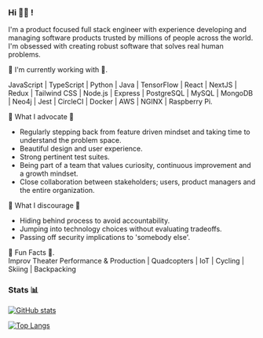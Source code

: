 <!--
**jbframe/jbframe** is a ✨ _special_ ✨ repository because its `README.md` (this file) appears on your GitHub profile.

Here are some ideas to get you started:

- 🔭 I’m currently working on ...
- 🌱 I’m currently learning ...
- 👯 I’m looking to collaborate on ...
- 🤔 I’m looking for help with ...
- 💬 Ask me about ...
- 📫 How to reach me: ...
- 😄 Pronouns: ...
- ⚡ Fun fact: ...
-->
### Hi  👨‍💻 !

I'm a product focused full stack engineer with experience developing and managing software products trusted by millions of people across the world. I'm obsessed with creating robust software that solves real human problems.

🔭  I'm currently working with  🔭.
  
JavaScript | TypeScript | Python | Java | TensorFlow | React | NextJS | Redux | Tailwind CSS | Node.js | Express | PostgreSQL | MySQL | MongoDB | Neo4j | Jest | CircleCI | Docker | AWS | NGINX | Raspberry Pi.

🌱  What I advocate  🌱
- Regularly stepping back from feature driven mindset and taking time to understand the problem space.
- Beautiful design and user experience.
- Strong pertinent test suites.
- Being part of a team that values curiosity, continuous improvement and a growth mindset.
- Close collaboration between stakeholders; users, product managers and the entire organization.

🤔  What I discourage  🤔
- Hiding behind process to avoid accountability.
- Jumping into technology choices without evaluating tradeoffs.
- Passing off security implications to 'somebody else'.

🎉  Fun Facts  🎉.  
Improv Theater Performance & Production | Quadcopters | IoT | Cycling | Skiing | Backpacking


### Stats  📊

[![GitHub stats](https://github-readme-stats.vercel.app/api?username=jbframe&layout=compact&theme=react&count_private=true)](https://github.com/anuraghazra/github-readme-stats)

[![Top Langs](https://github-readme-stats.vercel.app/api/top-langs/?username=jbframe&layout=compact&theme=react)](https://github.com/anuraghazra/github-readme-stats)
